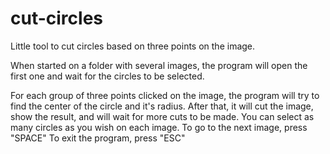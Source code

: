 # cut-circles
Little tool to cut circles based on three points on the image.


When started on a folder with several images, the program will open the first one and wait for the circles to be selected.

For each group of three points clicked on the image, the program will try to find the center of the circle and it's radius.
After that, it will cut the image, show the result, and will wait for more cuts to be made. You can select as many circles 
as you wish on each image.
    To go to the next image, press "SPACE"
    To exit the program, press "ESC"
